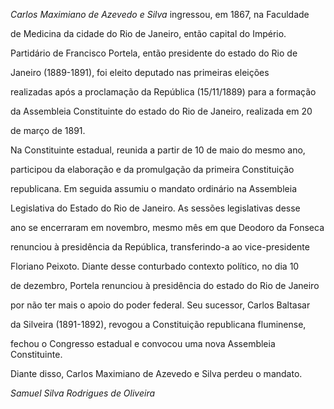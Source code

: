 

*Carlos Maximiano de Azevedo e Silva* ingressou, em 1867, na Faculdade

de Medicina da cidade do Rio de Janeiro, então capital do Império.



Partidário de Francisco Portela, então presidente do estado do Rio de

Janeiro (1889-1891), foi eleito deputado nas primeiras eleições

realizadas após a proclamação da República (15/11/1889) para a formação

da Assembleia Constituinte do estado do Rio de Janeiro, realizada em 20

de março de 1891.



Na Constituinte estadual, reunida a partir de 10 de maio do mesmo ano,

participou da elaboração e da promulgação da primeira Constituição

republicana. Em seguida assumiu o mandato ordinário na Assembleia

Legislativa do Estado do Rio de Janeiro. As sessões legislativas desse

ano se encerraram em novembro, mesmo mês em que Deodoro da Fonseca

renunciou à presidência da República, transferindo-a ao vice-presidente

Floriano Peixoto. Diante desse conturbado contexto político, no dia 10

de dezembro, Portela renunciou à presidência do estado do Rio de Janeiro

por não ter mais o apoio do poder federal. Seu sucessor, Carlos Baltasar

da Silveira (1891-1892), revogou a Constituição republicana fluminense,

fechou o Congresso estadual e convocou uma nova Assembleia Constituinte.

Diante disso, Carlos Maximiano de Azevedo e Silva perdeu o mandato.



*Samuel Silva Rodrigues de Oliveira*



